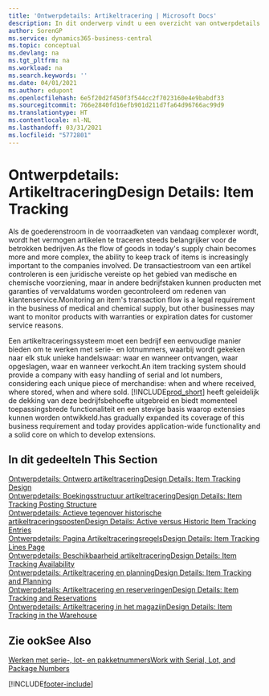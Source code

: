 ```yaml
---
title: 'Ontwerpdetails: Artikeltracering | Microsoft Docs'
description: In dit onderwerp vindt u een overzicht van ontwerpdetails voor artikeltracering.
author: SorenGP
ms.service: dynamics365-business-central
ms.topic: conceptual
ms.devlang: na
ms.tgt_pltfrm: na
ms.workload: na
ms.search.keywords: ''
ms.date: 04/01/2021
ms.author: edupont
ms.openlocfilehash: 6e5f20d2f450f3f544cc2f7023160e4e9babdf33
ms.sourcegitcommit: 766e2840fd16efb901d211d7fa64d96766ac99d9
ms.translationtype: HT
ms.contentlocale: nl-NL
ms.lasthandoff: 03/31/2021
ms.locfileid: "5772801"
---
```

# <a name="design-details-item-tracking"></a><span data-ttu-id="87389-103">Ontwerpdetails: Artikeltracering</span><span class="sxs-lookup"><span data-stu-id="87389-103">Design Details: Item Tracking</span></span>
<span data-ttu-id="87389-104">Als de goederenstroom in de voorraadketen van vandaag complexer wordt, wordt het vermogen artikelen te traceren steeds belangrijker voor de betrokken bedrijven.</span><span class="sxs-lookup"><span data-stu-id="87389-104">As the flow of goods in today's supply chain becomes more and more complex, the ability to keep track of items is increasingly important to the companies involved.</span></span> <span data-ttu-id="87389-105">De transactiestroom van een artikel controleren is een juridische vereiste op het gebied van medische en chemische voorziening, maar in andere bedrijfstaken kunnen producten met garanties of vervaldatums worden gecontroleerd om redenen van klantenservice.</span><span class="sxs-lookup"><span data-stu-id="87389-105">Monitoring an item's transaction flow is a legal requirement in the business of medical and chemical supply, but other businesses may want to monitor products with warranties or expiration dates for customer service reasons.</span></span>  

<span data-ttu-id="87389-106">Een artikeltraceringssysteem moet een bedrijf een eenvoudige manier bieden om te werken met serie- en lotnummers, waarbij wordt gekeken naar elk stuk unieke handelswaar: waar en wanneer ontvangen, waar opgeslagen, waar en wanneer verkocht.</span><span class="sxs-lookup"><span data-stu-id="87389-106">An item tracking system should provide a company with easy handling of serial and lot numbers, considering each unique piece of merchandise: when and where received, where stored, when and where sold.</span></span> [!INCLUDE[prod_short](includes/prod_short.md)] <span data-ttu-id="87389-107">heeft geleidelijk de dekking van deze bedrijfsbehoefte uitgebreid en biedt momenteel toepassingsbrede functionaliteit en een stevige basis waarop extensies kunnen worden ontwikkeld.</span><span class="sxs-lookup"><span data-stu-id="87389-107">has gradually expanded its coverage of this business requirement and today provides application-wide functionality and a solid core on which to develop extensions.</span></span>  

## <a name="in-this-section"></a><span data-ttu-id="87389-108">In dit gedeelte</span><span class="sxs-lookup"><span data-stu-id="87389-108">In This Section</span></span>  
[<span data-ttu-id="87389-109">Ontwerpdetails: Ontwerp artikeltracering</span><span class="sxs-lookup"><span data-stu-id="87389-109">Design Details: Item Tracking Design</span></span>](design-details-item-tracking-design.md)  
[<span data-ttu-id="87389-110">Ontwerpdetails: Boekingsstructuur artikeltracering</span><span class="sxs-lookup"><span data-stu-id="87389-110">Design Details: Item Tracking Posting Structure</span></span>](design-details-item-tracking-posting-structure.md)  
[<span data-ttu-id="87389-111">Ontwerpdetails: Actieve tegenover historische artikeltraceringsposten</span><span class="sxs-lookup"><span data-stu-id="87389-111">Design Details: Active versus Historic Item Tracking Entries</span></span>](design-details-active-versus-historic-item-tracking-entries.md)  
[<span data-ttu-id="87389-112">Ontwerpdetails: Pagina Artikeltraceringsregels</span><span class="sxs-lookup"><span data-stu-id="87389-112">Design Details: Item Tracking Lines Page</span></span>](design-details-item-tracking-lines-window.md)  
[<span data-ttu-id="87389-113">Ontwerpdetails: Beschikbaarheid artikeltracering</span><span class="sxs-lookup"><span data-stu-id="87389-113">Design Details: Item Tracking Availability</span></span>](design-details-item-tracking-availability.md)  
[<span data-ttu-id="87389-114">Ontwerpdetails: Artikeltracering en planning</span><span class="sxs-lookup"><span data-stu-id="87389-114">Design Details: Item Tracking and Planning</span></span>](design-details-item-tracking-and-planning.md)  
[<span data-ttu-id="87389-115">Ontwerpdetails: Artikeltracering en reserveringen</span><span class="sxs-lookup"><span data-stu-id="87389-115">Design Details: Item Tracking and Reservations</span></span>](design-details-item-tracking-and-reservations.md)  
[<span data-ttu-id="87389-116">Ontwerpdetails: Artikeltracering in het magazijn</span><span class="sxs-lookup"><span data-stu-id="87389-116">Design Details: Item Tracking in the Warehouse</span></span>](design-details-item-tracking-in-the-warehouse.md)

## <a name="see-also"></a><span data-ttu-id="87389-117">Zie ook</span><span class="sxs-lookup"><span data-stu-id="87389-117">See Also</span></span>

[<span data-ttu-id="87389-118">Werken met serie-, lot- en pakketnummers</span><span class="sxs-lookup"><span data-stu-id="87389-118">Work with Serial, Lot, and Package Numbers</span></span>](inventory-how-work-item-tracking.md)  

[!INCLUDE[footer-include](includes/footer-banner.md)]